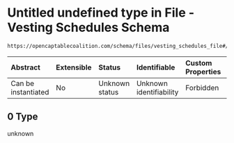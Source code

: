 # Untitled undefined type in File - Vesting Schedules Schema

```txt
https://opencaptablecoalition.com/schema/files/vesting_schedules_file#/allOf/0
```



| Abstract            | Extensible | Status         | Identifiable            | Custom Properties | Additional Properties | Access Restrictions | Defined In                                                                                                        |
| :------------------ | :--------- | :------------- | :---------------------- | :---------------- | :-------------------- | :------------------ | :---------------------------------------------------------------------------------------------------------------- |
| Can be instantiated | No         | Unknown status | Unknown identifiability | Forbidden         | Allowed               | none                | [VestingSchedulesFile.schema.json*](../flattened_schemas/VestingSchedulesFile.schema.json "open original schema") |

## 0 Type

unknown
